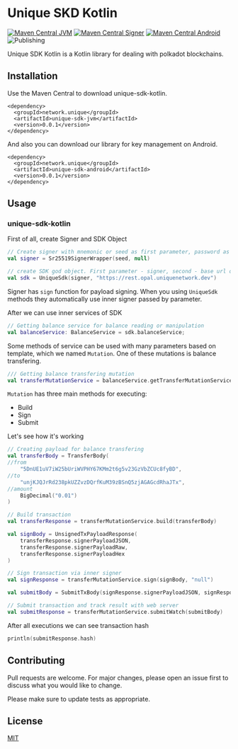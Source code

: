 # Unique SKD Kotlin
[![Maven Central JVM](https://img.shields.io/maven-central/v/network.unique/unique-sdk-jvm.svg?label=Maven%20Central%20JVM)](https://search.maven.org/search?q=g:%22network.unique%22%20AND%20a:%22unique-sdk-jvm%22)
[![Maven Central Signer](https://img.shields.io/maven-central/v/network.unique/unique-sdk-jvm.svg?label=Maven%20Central%20Signer)](https://search.maven.org/search?q=g:%22network.unique%22%20AND%20a:%22unique-sdk-java-signer%22)
[![Maven Central Android](https://img.shields.io/maven-central/v/network.unique/unique-sdk-jvm.svg?label=Maven%20Central%20Android)](https://search.maven.org/search?q=g:%22network.unique%22%20AND%20a:%22unique-sdk-android%22)
![Publishing](https://github.com/UniqueNetwork/unique-sdk-kotlin/actions/workflows/gradle-publishing.yml/badge.svg)


Unique SDK Kotlin is a Kotlin library for dealing with polkadot blockchains.

## Installation

Use the Maven Central to download unique-sdk-kotlin.

```maven
<dependency>
  <groupId>network.unique</groupId>
  <artifactId>unique-sdk-jvm</artifactId>
  <version>0.0.1</version>
</dependency>
```

And also you can download our library for key management on Android.

```maven
<dependency>
  <groupId>network.unique</groupId>
  <artifactId>unique-sdk-android</artifactId>
  <version>0.0.1</version>
</dependency>
```

## Usage

### unique-sdk-kotlin
First of all, create Signer and SDK Object

```kotlin
// Create signer with mnemonic or seed as first parameter, password as second paramete
val signer = Sr25519SignerWrapper(seed, null)

// create SDK god object. First parameter - signer, second - base url of backend of blockchain
val sdk = UniqueSdk(signer, "https://rest.opal.uniquenetwork.dev")
```

Signer has ```sign``` function for payload signing. When you using ```UniqueSdk``` methods they automatically use inner signer passed by parameter.

After we can use inner services of SDK

```kotlin
// Getting balance service for balance reading or manipulation
val balanceService: BalanceService = sdk.balanceService;
```

Some methods of service can be used with many parameters based on template, which we named ```Mutation```.
One of these mutations is balance transfering.

```kotlin
/// Getting balance transfering mutation
val transferMutationService = balanceService.getTransferMutationService();
```

```Mutation``` has three main methods for executing:
- Build
- Sign
- Submit

Let's see how it's working
```kotlin
// Creating payload for balance transfering
val transferBody = TransferBody(
//from
    "5DnUE1uV7iW25bUriWVPHY67KMm2t6g5v23GzVbZCUc8fyBD",
//to
    "unjKJQJrRd238pkUZZvzDQrfKuM39zBSnQ5zjAGAGcdRhaJTx",
//amount
    BigDecimal("0.01")
)

// Build transaction
val transferResponse = transferMutationService.build(transferBody)

val signBody = UnsignedTxPayloadResponse(
    transferResponse.signerPayloadJSON,
    transferResponse.signerPayloadRaw,
    transferResponse.signerPayloadHex
)

// Sign transaction via inner signer
val signResponse = transferMutationService.sign(signBody, "null")

val submitBody = SubmitTxBody(signResponse.signerPayloadJSON, signResponse.signature)

// Submit transaction and track result with web server
val submitResponse = transferMutationService.submitWatch(submitBody)
```

After all executions we can see transaction hash

```kotlin
println(submitResponse.hash)
```

## Contributing

Pull requests are welcome. For major changes, please open an issue first
to discuss what you would like to change.

Please make sure to update tests as appropriate.

## License

[MIT](https://choosealicense.com/licenses/mit/)
